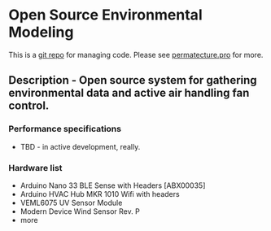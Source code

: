 # Open Source Environmental Modeling



This is a <a href="https://github.com/Durastudio-FLOSS/permatecture" title="Permatecture Pro Repo Mirror">git repo</a> for managing code. Please see <a href="https://permatecture.pro" title="Permatecture Pro Project">permatecture.pro</a>  for more.

## Description - Open source system for gathering environmental data and active air handling fan control.

### Performance specifications

* TBD - in active development, really.

### Hardware list

* Arduino Nano 33 BLE Sense with Headers [ABX00035]
* Arduino HVAC Hub MKR 1010 Wifi with headers
* VEML6075 UV Sensor Module
* Modern Device Wind Sensor Rev. P
* more
